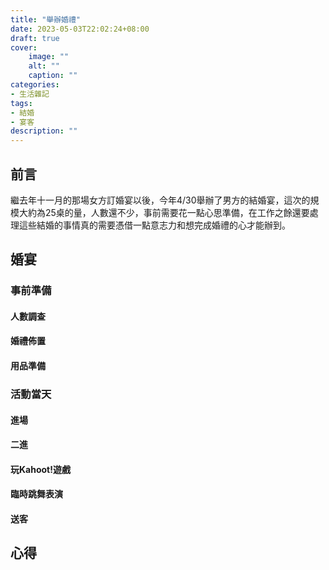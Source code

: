 ```yaml
---
title: "舉辦婚禮"
date: 2023-05-03T22:02:24+08:00
draft: true
cover:
    image: ""
    alt: ""
    caption: ""
categories: 
- 生活雜記
tags: 
- 結婚
- 宴客
description: ""
---
```

## 前言
繼去年十一月的那場女方訂婚宴以後，今年4/30舉辦了男方的結婚宴，這次的規模大約為25桌的量，人數還不少，事前需要花一點心思準備，在工作之餘還要處理這些結婚的事情真的需要憑借一點意志力和想完成婚禮的心才能辦到。
## 婚宴
### 事前準備
#### 人數調查
#### 婚禮佈置
#### 用品準備
### 活動當天
#### 進場
#### 二進
#### 玩Kahoot!遊戲
#### 臨時跳舞表演
#### 送客
## 心得